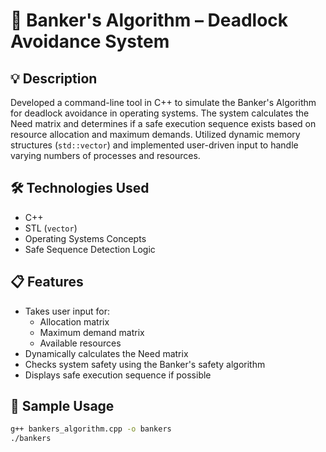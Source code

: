 
# 🏦 Banker's Algorithm – Deadlock Avoidance System

## 💡 Description

Developed a command-line tool in C++ to simulate the Banker's Algorithm for deadlock avoidance in operating systems. The system calculates the Need matrix and determines if a safe execution sequence exists based on resource allocation and maximum demands. Utilized dynamic memory structures (`std::vector`) and implemented user-driven input to handle varying numbers of processes and resources.

## 🛠️ Technologies Used
- C++
- STL (`vector`)
- Operating Systems Concepts
- Safe Sequence Detection Logic

## 📋 Features
- Takes user input for:
  - Allocation matrix
  - Maximum demand matrix
  - Available resources
- Dynamically calculates the Need matrix
- Checks system safety using the Banker's safety algorithm
- Displays safe execution sequence if possible

## 🚀 Sample Usage

```bash
g++ bankers_algorithm.cpp -o bankers
./bankers
